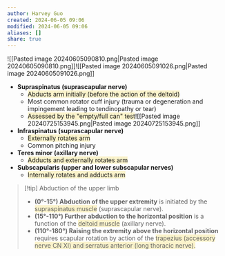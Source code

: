 ```yaml
---
author: Harvey Guo
created: 2024-06-05 09:06
modified: 2024-06-05 09:06
aliases: []
share: true
---
```

![[Pasted image 20240605090810.png|Pasted image 20240605090810.png]]![[Pasted image 20240605091026.png|Pasted image 20240605091026.png]]
- **Supraspinatus (suprascapular nerve)**
	-  <span style="background:rgba(240, 200, 0, 0.2)">Abducts arm initially (before the action of the deltoid)</span>
	- Most common rotator cuff injury (trauma or degeneration and impingement leading to tendinopathy or tear)
	- <span style="background:rgba(240, 200, 0, 0.2)">Assessed by the "empty/full can" test</span>![[Pasted image 20240725153945.png|Pasted image 20240725153945.png]]
- **Infraspinatus (suprascapular nerve)**
	-  <span style="background:rgba(240, 200, 0, 0.2)">Externally rotates arm</span>
	- Common pitching injury
- **Teres minor (axillary nerve)**
	- <span style="background:rgba(240, 200, 0, 0.2)">Adducts and externally rotates arm</span>
- **Subscapularis (upper and lower subscapular nerves)**
	- <span style="background:rgba(240, 200, 0, 0.2)">Internally rotates and adducts arm</span>

>[!tip] Abduction of the upper limb
>- **(0°-15°) Abduction of the upper extremity** is initiated by the <span style="background:rgba(240, 200, 0, 0.2)">supraspinatus muscle</span> (suprascapular nerve).
>- **(15°-110°) Further abduction to the horizontal position** is a function of the <span style="background:rgba(240, 200, 0, 0.2)">deltoid muscle</span> (axillary nerve).
>- **(110°-180°) Raising the extremity above the horizontal position** requires scapular rotation by action of the <span style="background:rgba(240, 200, 0, 0.2)">trapezius (accessory nerve CN XI) and serratus anterior (long thoracic nerve).</span>

